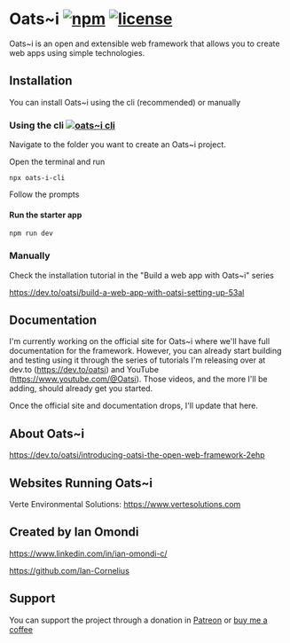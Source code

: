 # Oats~i    [![npm](https://img.shields.io/badge/npm-v_0.7.4-blue)](https://www.npmjs.com/package/oats-i)    [![license](https://img.shields.io/badge/license-MPL_2.0-green)](https://github.com/Oats-i/Oats-i?tab=MPL-2.0-1-ov-file)

Oats~i is an open and extensible web framework that allows you to create web apps using simple technologies.

## Installation

You can install Oats~i using the cli (recommended) or manually

### Using the cli    [![oats~i cli](https://img.shields.io/badge/npm-v_1.0.4-blue)](https://www.npmjs.com/package/oats-i-cli)

Navigate to the folder you want to create an Oats~i project.

Open the terminal and run 

```
npx oats-i-cli
```

Follow the prompts

#### Run the starter app

```
npm run dev
```

### Manually

Check the installation tutorial in the "Build a web app with Oats~i" series

https://dev.to/oatsi/build-a-web-app-with-oatsi-setting-up-53al

## Documentation
I'm currently working on the official site for Oats~i where we'll have full documentation for the framework. However, you can already start building and testing using it through the series of tutorials I'm releasing over at dev.to (https://dev.to/oatsi) and YouTube (https://www.youtube.com/@Oatsi). Those videos, and the more I'll be adding, should already get you started.

Once the official site and documentation drops, I'll update that here.

## About Oats~i

https://dev.to/oatsi/introducing-oatsi-the-open-web-framework-2ehp

## Websites Running Oats~i

Verte Environmental Solutions: https://www.vertesolutions.com


## Created by Ian Omondi

https://www.linkedin.com/in/ian-omondi-c/

https://github.com/Ian-Cornelius


## Support

You can support the project through a donation in [Patreon](https://www.patreon.com/IanOmondi) or [buy me a coffee](https://buymeacoffee.com/oats_i)
